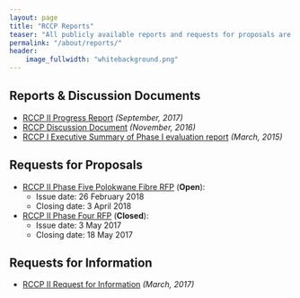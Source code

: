```yaml
---
layout: page
title: "RCCP Reports"
teaser: "All publicly available reports and requests for proposals are accessible from this page."
permalink: "/about/reports/"
header: 
    image_fullwidth: "whitebackground.png"
---
```

## Reports & Discussion Documents

- [RCCP II Progress Report](http://www.usaf.ac.za/wp-content/uploads/2016/09/RCCP-II-Progress-report.pdf) *(September, 2017)*
- [RCCP Discussion Document](http://www.usaf.ac.za/wp-content/uploads/2016/11/Discussion-document-The-Rural-Campuses-Connection-Project.pdf) *(November, 2016)*
- [RCCP I Executive Summary of Phase I evaluation report](http://www.usaf.ac.za/rural-campuses-connection-project-rccp/) *(March, 2015)*

## Requests for Proposals

- [RCCP II Phase Five Polokwane Fibre RFP](https://www.tenet.ac.za/news/rccp-ii-phase-five-polokwane-fibre-rfp) (**Open**):
  - Issue date: 26 February 2018
  - Closing date: 3 April 2018
- [RCCP II Phase Four RFP](https://www.tenet.ac.za/doc/rccp-ii-phase-four-rfp-v2.0/) (**Closed**):
  - Issue date: 3 May 2017
  - Closing date: 18 May 2017
  
## Requests for Information

- [RCCP II Request for Information](https://www.tenet.ac.za/doc/rccp-ii-phase-four-sites-20170315-v1) *(March, 2017)*

  
